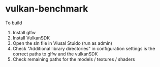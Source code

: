 # vulkan-benchmark

To build 
1. Install glfw
2. Install VulkanSDK
3. Open the sln file in Viusal Stuido (run as admin)
4. Check "Additional library directories" in configuration settings is the correct paths to glfw and the vulkanSDK
5. Check remaining paths for the models / textures / shaders

